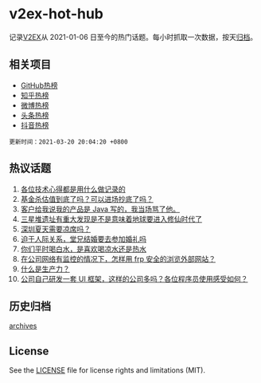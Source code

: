 # v2ex-hot-hub

 记录[V2EX](https://www.v2ex.com/)从 2021-01-06 日至今的热门话题。每小时抓取一次数据，按天[归档](archives)。
 
 ## 相关项目

- [GitHub热榜](https://github.com/snaildev/github-hot-hub)
- [知乎热榜](https://github.com/snaildev/zhihu-hot-hub)
- [微博热榜](https://github.com/snaildev/weibo-hot-hub)
- [头条热榜](https://github.com/snaildev/toutiao-hot-hub)
- [抖音热榜](https://github.com/snaildev/douyin-hot-hub)


 `更新时间：2021-03-20 20:04:20 +0800`

## 热议话题

1. [各位技术心得都是用什么做记录的](https://www.v2ex.com/t/763421)
1. [基金杀估值到底了吗？可以进场抄底了吗？](https://www.v2ex.com/t/763397)
1. [客户给我说我的产品是 Java 写的，我当场骂了他。](https://www.v2ex.com/t/763410)
1. [三星堆遗址有重大发现是不是意味着地球要进入修仙时代了](https://www.v2ex.com/t/763464)
1. [深圳夏天需要凉席吗？](https://www.v2ex.com/t/763393)
1. [迫于人际关系，堂兄结婚要去参加婚礼吗](https://www.v2ex.com/t/763336)
1. [你们平时喝白水，是喜欢喝凉水还是热水](https://www.v2ex.com/t/763450)
1. [在公司网络有监控的情况下，怎样用 frp 安全的浏览外部网站？](https://www.v2ex.com/t/763381)
1. [什么是生产力？](https://www.v2ex.com/t/763426)
1. [公司自己研发一套 UI 框架，这样的公司多吗？各位程序员使用感受如何？](https://www.v2ex.com/t/763374)

## 历史归档

[archives](archives)

## License

See the [LICENSE](LICENSE) file for license rights and limitations (MIT).
